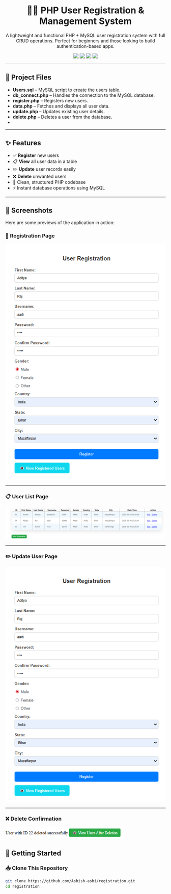 <h1 align="center">🧑‍💻 PHP User Registration & Management System</h1>

<p align="center">
  A lightweight and functional PHP + MySQL user registration system with full CRUD operations. Perfect for beginners and those looking to build authentication-based apps.
</p>

<p align="center">
  <img src="https://img.shields.io/badge/PHP-8.x-blue?style=flat-square" />
  <img src="https://img.shields.io/badge/MySQL-8.0-orange?style=flat-square" />
  <img src="https://img.shields.io/badge/CRUD-Supported-success?style=flat-square" />
  <img src="https://img.shields.io/badge/License-MIT-green?style=flat-square" />
</p>

---
## 📁 Project Files

- **Users.sql** – MySQL script to create the users table.
- **db_connect.php** – Handles the connection to the MySQL database.
- **register.php** – Registers new users.
- **data.php** – Fetches and displays all user data.
- **update.php** – Updates existing user details.
- **delete.php** – Deletes a user from the database.
- 
---

## ✨ Features

- ✅ **Register** new users
- 📋 **View** all user data in a table
- ✏️ **Update** user records easily
- ❌ **Delete** unwanted users
- 🔐 Clean, structured PHP codebase
- ⚡ Instant database operations using MySQL

---
## 📸 Screenshots

Here are some previews of the application in action:

### 📝 Registration Page

![Registration Page](screenshots/register.png)

---

### 📋 User List Page

![User List](screenshots/data.png)

---

### ✏️ Update User Page

![Update Page](screenshots/update.png)

---

### ❌ Delete Confirmation

![Delete Page](screenshots/delete.png)


## 🔧 Getting Started

### 📥 Clone This Repository
```bash
git clone https://github.com/Ashish-ashi/registration.git
cd registration
